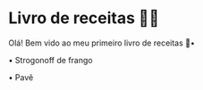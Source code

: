 # Livro de receitas :man_cook:

Olá! Bem vido ao meu primeiro livro de receitas :wave:•

• Strogonoff de frango

• Pavê 

